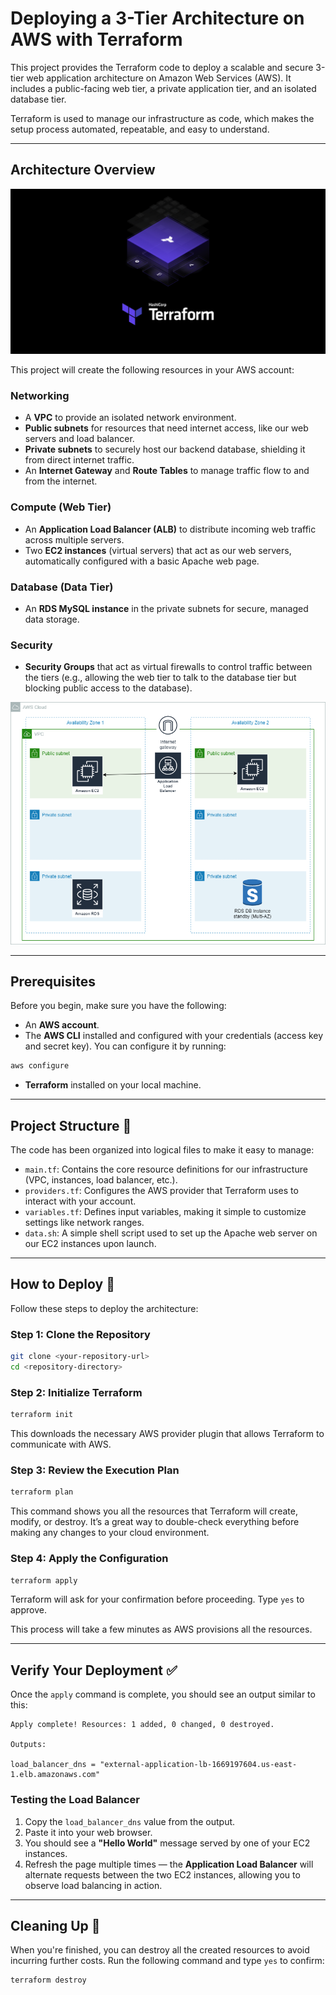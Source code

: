 # Deploying a 3-Tier Architecture on AWS with Terraform

This project provides the Terraform code to deploy a scalable and secure 3-tier web application architecture on Amazon Web Services (AWS). It includes a public-facing web tier, a private application tier, and an isolated database tier.

Terraform is used to manage our infrastructure as code, which makes the setup process automated, repeatable, and easy to understand.

---

## Architecture Overview

![Architecture Diagram 1](./1.png)

This project will create the following resources in your AWS account:

### Networking
- A **VPC** to provide an isolated network environment.  
- **Public subnets** for resources that need internet access, like our web servers and load balancer.  
- **Private subnets** to securely host our backend database, shielding it from direct internet traffic.  
- An **Internet Gateway** and **Route Tables** to manage traffic flow to and from the internet.  

### Compute (Web Tier)
- An **Application Load Balancer (ALB)** to distribute incoming web traffic across multiple servers.  
- Two **EC2 instances** (virtual servers) that act as our web servers, automatically configured with a basic Apache web page.  

### Database (Data Tier)
- An **RDS MySQL instance** in the private subnets for secure, managed data storage.  

### Security
- **Security Groups** that act as virtual firewalls to control traffic between the tiers (e.g., allowing the web tier to talk to the database tier but blocking public access to the database).  

![Architecture Diagram 2](./2.png)

---

## Prerequisites

Before you begin, make sure you have the following:

- An **AWS account**.  
- The **AWS CLI** installed and configured with your credentials (access key and secret key). You can configure it by running:  

```bash
aws configure
```

- **Terraform** installed on your local machine.  

---

## Project Structure 📁

The code has been organized into logical files to make it easy to manage:

- `main.tf`: Contains the core resource definitions for our infrastructure (VPC, instances, load balancer, etc.).  
- `providers.tf`: Configures the AWS provider that Terraform uses to interact with your account.  
- `variables.tf`: Defines input variables, making it simple to customize settings like network ranges.  
- `data.sh`: A simple shell script used to set up the Apache web server on our EC2 instances upon launch.  

---

## How to Deploy 🚀

Follow these steps to deploy the architecture:

### Step 1: Clone the Repository
```bash
git clone <your-repository-url>
cd <repository-directory>
```

### Step 2: Initialize Terraform
```bash
terraform init
```
This downloads the necessary AWS provider plugin that allows Terraform to communicate with AWS.

### Step 3: Review the Execution Plan
```bash
terraform plan
```
This command shows you all the resources that Terraform will create, modify, or destroy. It’s a great way to double-check everything before making any changes to your cloud environment.

### Step 4: Apply the Configuration
```bash
terraform apply
```
Terraform will ask for your confirmation before proceeding. Type `yes` to approve.  

This process will take a few minutes as AWS provisions all the resources.

---

## Verify Your Deployment ✅

Once the `apply` command is complete, you should see an output similar to this:

```
Apply complete! Resources: 1 added, 0 changed, 0 destroyed.

Outputs:

load_balancer_dns = "external-application-lb-1669197604.us-east-1.elb.amazonaws.com"
```

### Testing the Load Balancer
1. Copy the `load_balancer_dns` value from the output.  
2. Paste it into your web browser.  
3. You should see a **"Hello World"** message served by one of your EC2 instances.  
4. Refresh the page multiple times — the **Application Load Balancer** will alternate requests between the two EC2 instances, allowing you to observe load balancing in action.  

---

## Cleaning Up 🧹

When you're finished, you can destroy all the created resources to avoid incurring further costs. Run the following command and type `yes` to confirm:

```bash
terraform destroy
```
